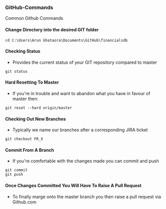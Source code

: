 ### GitHub-Commands
Common Github Commands

#### Change Directory into the desired GIT folder
```
cd C:\Users\Arun Ghataora\Documents\GitHub\financialsdb 
```

#### Checking Status
- Provides the current status of your GIT repository compared to master
```
git status
```

#### Hard Resetting To Master
- If you're in trouble and want to abandon what you have in favour of master then: 
```
git reset --hard origin/master
```

#### Checking Out New Branches
- Typically we name our branches after a corresponding JIRA ticket
```
git checkout FR_X
```

#### Commit From A Branch
- If you're comfortable with the changes made you can commit and push
```
git commit
git push
```

#### Once Changes Committed You Will Have To Raise A Pull Request
- To finally marge onto the master branch you then raise a pull request via Github.com
